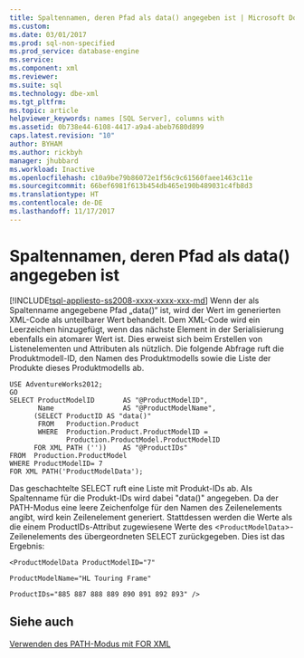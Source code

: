 ```yaml
---
title: Spaltennamen, deren Pfad als data() angegeben ist | Microsoft Dokumentation
ms.custom: 
ms.date: 03/01/2017
ms.prod: sql-non-specified
ms.prod_service: database-engine
ms.service: 
ms.component: xml
ms.reviewer: 
ms.suite: sql
ms.technology: dbe-xml
ms.tgt_pltfrm: 
ms.topic: article
helpviewer_keywords: names [SQL Server], columns with
ms.assetid: 0b738e44-6108-4417-a9a4-abeb7680d899
caps.latest.revision: "10"
author: BYHAM
ms.author: rickbyh
manager: jhubbard
ms.workload: Inactive
ms.openlocfilehash: c10a9be79b86072e1f56c9c61560faee1463c11e
ms.sourcegitcommit: 66bef6981f613b454db465e190b489031c4fb8d3
ms.translationtype: HT
ms.contentlocale: de-DE
ms.lasthandoff: 11/17/2017
---
```

# <a name="column-names-with-the-path-specified-as-data"></a>Spaltennamen, deren Pfad als data() angegeben ist
[!INCLUDE[tsql-appliesto-ss2008-xxxx-xxxx-xxx-md](../../includes/tsql-appliesto-ss2008-xxxx-xxxx-xxx-md.md)] Wenn der als Spaltenname angegebene Pfad „data()“ ist, wird der Wert im generierten XML-Code als unteilbarer Wert behandelt. Dem XML-Code wird ein Leerzeichen hinzugefügt, wenn das nächste Element in der Serialisierung ebenfalls ein atomarer Wert ist. Dies erweist sich beim Erstellen von Listenelementen und Attributen als nützlich. Die folgende Abfrage ruft die Produktmodell-ID, den Namen des Produktmodells sowie die Liste der Produkte dieses Produktmodells ab.  
  
```  
USE AdventureWorks2012;  
GO  
SELECT ProductModelID       AS "@ProductModelID",  
       Name                 AS "@ProductModelName",  
      (SELECT ProductID AS "data()"  
       FROM   Production.Product  
       WHERE  Production.Product.ProductModelID =   
              Production.ProductModel.ProductModelID  
      FOR XML PATH (''))    AS "@ProductIDs"  
FROM  Production.ProductModel  
WHERE ProductModelID= 7   
FOR XML PATH('ProductModelData');  
```  
  
 Das geschachtelte SELECT ruft eine Liste mit Produkt-IDs ab. Als Spaltenname für die Produkt-IDs wird dabei "data()" angegeben. Da der PATH-Modus eine leere Zeichenfolge für den Namen des Zeilenelements angibt, wird kein Zeilenelement generiert. Stattdessen werden die Werte als die einem ProductIDs-Attribut zugewiesene Werte des <`ProductModelData`>-Zeilenelements des übergeordneten SELECT zurückgegeben. Dies ist das Ergebnis:  
  
 `<ProductModelData ProductModelID="7"`  
  
 `ProductModelName="HL Touring Frame"`  
  
 `ProductIDs="885 887 888 889 890 891 892 893" />`  
  
## <a name="see-also"></a>Siehe auch  
 [Verwenden des PATH-Modus mit FOR XML](../../relational-databases/xml/use-path-mode-with-for-xml.md)  
  
  
